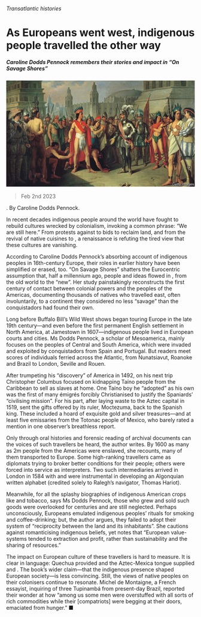 ###### Transatlantic histories

# As Europeans went west, indigenous people travelled the other way 

##### Caroline Dodds Pennock remembers their stories and impact in “On Savage Shores” 

![image](images/20230204_CUP002.jpg) 

> Feb 2nd 2023 

. By Caroline Dodds Pennock. 

In recent decades indigenous people around the world have fought to rebuild cultures wrecked by colonialism, invoking a common phrase: “We are still here.” From protests against  to bids to reclaim land, and from the revival of native cuisines to , a renaissance is refuting the tired view that these cultures are vanishing. 

According to Caroline Dodds Pennock’s absorbing account of indigenous peoples in 16th-century Europe, their roles in earlier history have been simplified or erased, too. “On Savage Shores” shatters the Eurocentric assumption that, half a millennium ago, people and ideas flowed in , from the old world to the “new”. Her study painstakingly reconstructs the first century of contact between colonial powers and the peoples of the Americas, documenting thousands of natives who travelled east, often involuntarily, to a continent they considered no less “savage” than the conquistadors had found their own.

Long before Buffalo Bill’s Wild West shows began touring Europe in the late 19th century—and even before the first permanent English settlement in North America, at Jamestown in 1607—indigenous people lived in European courts and cities. Ms Dodds Pennock, a scholar of Mesoamerica, mainly focuses on the peoples of Central and South America, which were invaded and exploited by conquistadors from Spain and Portugal. But readers meet scores of individuals ferried across the Atlantic, from Nunatsiavut, Roanoke and Brazil to London, Seville and Rouen.

After trumpeting his “discovery” of America in 1492, on his next trip Christopher Columbus focused on kidnapping Taíno people from the Caribbean to sell as slaves at home. One Taíno boy he “adopted” as his own was the first of many émigrés forcibly Christianised to justify the Spaniards’ “civilising mission”. For his part, after laying waste to the Aztec capital in 1519,  sent the gifts offered by its ruler, Moctezuma, back to the Spanish king. These included a hoard of exquisite gold and silver treasures—and at least five emissaries from the Totonac people of Mexico, who barely rated a mention in one observer’s breathless report. 

Only through oral histories and forensic reading of archival documents can the voices of such travellers be heard, the author writes. By 1600 as many as 2m people from the Americas were enslaved, she recounts, many of them transported to Europe. Some high-ranking travellers came as diplomats trying to broker better conditions for their people; others were forced into service as interpreters. Two such intermediaries arrived in London in 1584 with  and were instrumental in developing an Algonquian written alphabet (credited solely to Ralegh’s navigator, Thomas Hariot).

Meanwhile, for all the splashy biographies of indigenous American crops like  and tobacco, says Ms Dodds Pennock, those who grew and sold such goods were overlooked for centuries and are still neglected. Perhaps unconsciously, Europeans emulated indigenous peoples’ rituals for smoking and coffee-drinking; but, the author argues, they failed to adopt their system of “reciprocity between the land and its inhabitants”. She cautions against romanticising indigenous beliefs, yet notes that “European value-systems tended to extraction and profit, rather than sustainability and the sharing of resources.”

The impact on European culture of these travellers is hard to measure. It is clear in language: Quechua provided  and  the Aztec-Mexica tongue supplied and . The book’s wider claim—that the indigenous presence shaped European society—is less convincing. Still, the views of native peoples on their colonisers continue to resonate. Michel de Montaigne, a French essayist, inquiring of three Tupinambá from present-day Brazil, reported their wonder at how “among us some men were overstuffed with all sorts of rich commodities while their [compatriots] were begging at their doors, emaciated from hunger.” ■


